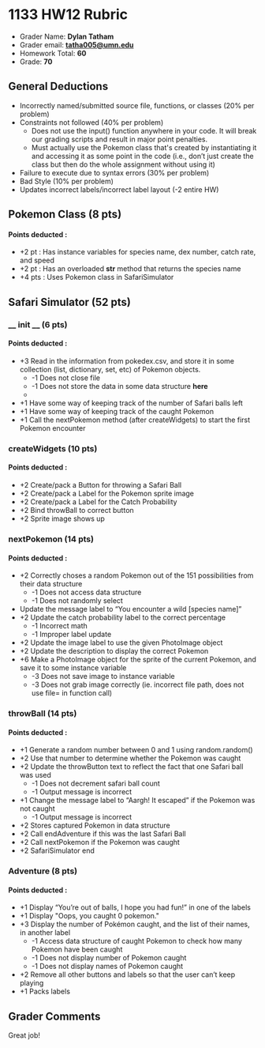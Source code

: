 # 1133 HW12 Rubric

 * Grader Name: **Dylan Tatham**
 * Grader email: **tatha005@umn.edu**
 * Homework Total: **60**
 * Grade: **70**

## General Deductions

* Incorrectly named/submitted source file, functions, or classes (20% per problem) 
* Constraints not followed (40% per problem) 
  * Does not use the input() function anywhere in your code. It will break our grading scripts and result in major point penalties.
  * Must actually use the Pokemon class that's created by instantiating it and accessing it as some point in the code (i.e., don’t just create the class but then do the whole assignment without using it) 
* Failure to execute due to syntax errors (30% per problem)
* Bad Style (10% per problem)
* Updates incorrect labels/incorrect label layout (-2 entire HW)

## Pokemon Class (8 pts)

#### Points deducted : 

* +2 pt : Has instance variables for species name, dex number, catch rate, and speed 
* +2 pt : Has an overloaded __str__ method that returns the species name 
* +4 pts : Uses Pokemon class in SafariSimulator

## Safari Simulator (52 pts)

### __ init __ (6 pts)

#### Points deducted : 

* +3 Read in the information from pokedex.csv, and store it in some collection (list, dictionary, set, etc) of Pokemon objects. 
  * -1 Does not close file
  * -1 Does not store the data in some data structure **here**
  * 
* +1 Have some way of keeping track of the number of Safari balls left 
* +1 Have some way of keeping track of the caught Pokemon 
* +1 Call the nextPokemon method (after createWidgets) to start the first Pokemon encounter 



### createWidgets  (10 pts)

#### Points deducted :

* +2 Create/pack a Button for throwing a Safari Ball
* +2 Create/pack a Label for the Pokemon sprite image
* +2 Create/pack a Label for the Catch Probability
* +2 Bind throwBall to correct button
* +2 Sprite image shows up



### nextPokemon (14 pts)

####  Points deducted : 

* +2 Correctly choses a random Pokemon out of the 151 possibilities from their data structure
  * -1 Does not access data structure
  * -1 Does not randomly select
* Update the message label to “You encounter a wild [species name]” 
* +2 Update the catch probability label to the correct percentage
  * -1 Incorrect math
  * -1 Improper label update
* +2 Update the image label to use the given PhotoImage object 
* +2 Update the description to display the correct Pokemon
* +6 Make a PhotoImage object for the sprite of the current Pokemon, and save it to some instance variable
  * -3 Does not save image to instance variable
  * -3 Does not grab image correctly (ie. incorrect file path, does not use file= in function call)



### throwBall  (14 pts)

#### Points deducted :

* +1 Generate a random number between 0 and 1 using random.random() 
* +2 Use that number to determine whether the Pokemon was caught
* +2 Update the throwButton text to reflect the fact that one Safari ball was used 
  * -1 Does not decrement safari ball count
  * -1 Output message is incorrect
* +1 Change the message label to “Aargh! It escaped” if the Pokemon was not caught 
  * -1 Output message is incorrect
* +2 Stores captured Pokemon in data structure
* +2 Call endAdventure if this was the last Safari Ball 
* +2 Call nextPokemon if the Pokemon was caught 
* +2 SafariSimulator end



### Adventure (8 pts)

#### Points deducted :

* +1 Display “You’re out of balls, I hope you had fun!” in one of the labels 
* +1 Display "Oops, you caught 0 pokemon."
* +3 Display the number of Pokémon caught, and the list of their names, in another label
  * -1 Access data structure of caught Pokemon to check how many Pokemon have been caught
  * -1 Does not display number of Pokemon caught
  * -1 Does not display names of Pokemon caught
* +2 Remove all other buttons and labels so that the user can’t keep playing
* +1 Packs labels



## Grader Comments
Great job!
